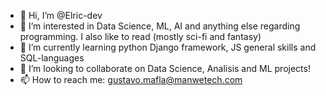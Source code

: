 - 👋 Hi, I’m @Elric-dev
- 👀 I’m interested in Data Science, ML, AI and anything else regarding programming. I also like to read (mostly sci-fi and fantasy)
- 🌱 I’m currently learning python Django framework, JS general skills and SQL-languages
- 💞️ I’m looking to collaborate on Data Science, Analisis and ML projects!
- 📫 How to reach me: gustavo.mafla@manwetech.com

<!---
Elric-dev/Elric-dev is a ✨ special ✨ repository because its `README.md` (this file) appears on your GitHub profile.
You can click the Preview link to take a look at your changes.
--->
